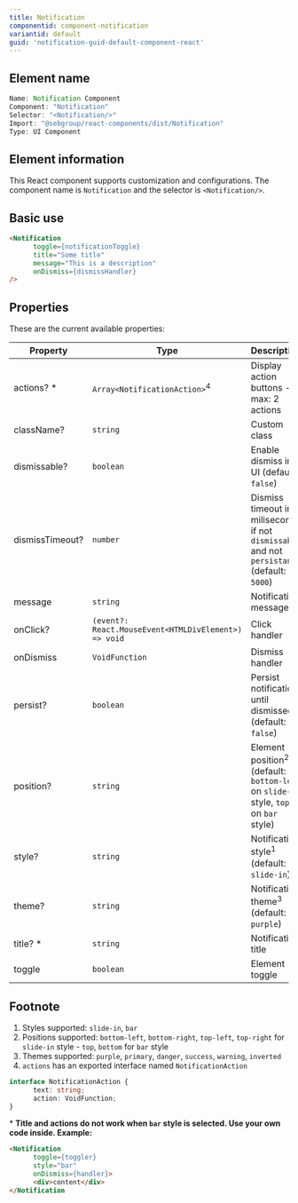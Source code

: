 ```yaml
---
title: Notification
componentid: component-notification
variantid: default
guid: 'notification-guid-default-component-react'
---
```


## Element name
```javascript
Name: Notification Component
Component: "Notification"
Selector: "<Notification/>"
Import: "@sebgroup/react-components/dist/Notification"
Type: UI Component
```

## Element information 
This React component supports customization and configurations. The component name is `Notification` and the selector is `<Notification/>`.

## Basic use
```html
<Notification
      toggle={notificationToggle}
      title="Some title"
      message="This is a description"
      onDismiss={dismissHandler}
/>
```

## Properties
These are the current available properties:

| Property        | Type                                                 | Description                                                                                     |
| --------------- | ---------------------------------------------------- | ----------------------------------------------------------------------------------------------- |
| actions? *      | `Array<NotificationAction>`<sup>4</sup>              | Display action buttons - max: 2 actions                                                         |
| className?      | `string`                                             | Custom class                                                                                    |
| dismissable?    | `boolean`                                            | Enable dismiss in UI (default: `false`)                                                         |
| dismissTimeout? | `number`                                             | Dismiss timeout in miliseconds if not `dismissable` and not `persistant` (default: `5000`)      |
| message         | `string`                                             | Notification message                                                                            |
| onClick?        | `(event?: React.MouseEvent<HTMLDivElement>) => void` | Click handler                                                                                   |
| onDismiss       | `VoidFunction`                                       | Dismiss handler                                                                                 |
| persist?        | `boolean`                                            | Persist notification until dismissed (default: `false`)                                         |
| position?       | `string`                                             | Element position<sup>2</sup> (default: `bottom-left` on `slide-in` style, `top` on `bar` style) |
| style?          | `string`                                             | Notification style<sup>1</sup> (default: `slide-in`)                                            |
| theme?          | `string`                                             | Notification theme<sup>3</sup> (default: `purple`)                                              |
| title? *        | `string`                                             | Notification title                                                                              |
| toggle          | `boolean`                                            | Element toggle                                                                                  |

## Footnote
1. Styles supported: `slide-in`, `bar`
2. Positions supported: `bottom-left`, `bottom-right`, `top-left`, `top-right` for `slide-in` style - `top`, `bottom` for `bar` style
3. Themes supported: `purple`, `primary`, `danger`, `success`, `warning`, `inverted`
4. `actions` has an exported interface named `NotificationAction`

```typescript
interface NotificationAction {
      text: string;
      action: VoidFunction;
}
```

\* **Title and actions do not work when `bar` style is selected. Use your own code inside. Example:**
```html
<Notification
      toggle={toggler}
      style="bar"
      onDismiss={handler}>
      <div>content</div>
</Notification
```